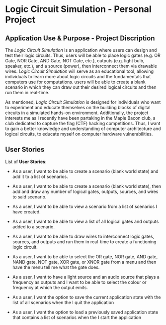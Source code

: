 # Logic Circuit Simulation - Personal Project

## Application Use & Purpose - Project Discription

The *Logic Circuit Simulation* is an application where users can design and test their logic circuits. Thus, users will be able to place logic gates (e.g. OR Gate, NOR Gate, AND Gate, NOT Gate, etc.), outputs (e.g. light bulb, speaker, etc.), and a source (power), then interconnect them via drawable wires. *Logic Circuit Simulation* will serve as an educational tool, allowing individuals to learn more about logic circuits and the fundamentals that computers use for computations. users will be able to create a blank scenario in which they can draw out their desired logical circuits and then run them in real-time.


As mentioned, *Logic Circuit Simulation* is designed for individuals who want to experiment and educate themselves on the building blocks of digital circuits in a simulated hands-on environment. Additionally, the project interests me as I recently have been partaking in the  Maple Bacon club, a club dedicated to capture the flag (CTF) hacking competitions. Thus, I want to gain a better knowledge and understanding of computer architecture and logical circuits, to educate myself on computer hardware vulnerabilities.


## User Stories

List of **User Stories**:
- As a user, I want to be able to create a scenario (blank world state) and add it to a list of scenarios.
- As a user, I want to be able to create a scenario (blank world state), then add and draw any number of logical gates, outputs, sources, and wires to said scenario.
- As a user, I want to be able to view a scenario from a list of scenarios I have created.
- As a user, I want to be able to view a list of all logical gates and outputs added to a scenario.
- As a user, I want to be able to draw wires to interconnect logic gates, sources, and outputs and run them in real-time to create a functioning logic circuit.
- As a user, I want to be able to select the OR gate, NOR gate, AND gate, NAND gate, NOT gate, XOR gate, or XNOR gate from a menu and then have the menu tell me what the gate does.
- As a user, I want to have a light source and an audio source that plays a frequency as outputs and I want to be able to select the colour or frequency at which the output emits.

- As a user, I want the option to save the current application state with the list of all scenarios when the I quit the application
- As a user, I want the option to load a previously saved application state that contains a list of scenarios when the I start the application